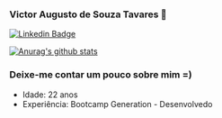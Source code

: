 ### Victor Augusto de Souza Tavares 👋

[![Linkedin Badge](https://img.shields.io/badge/linkedin-%230077B5.svg?&style=for-the-badge&logo=linkedin&logoColor=white&link=https://www.linkedin.com/in/victortavares-dev/)](https://www.linkedin.com/in/victortavares-dev/)

[![Anurag's github stats](https://github-readme-stats.vercel.app/api?username=VictorT314)](https://github.com/VictorT314)

### Deixe-me contar um pouco sobre mim =)
* Idade: 22 anos
* Experiência: Bootcamp Generation - Desenvolvedo

